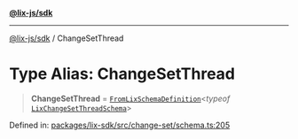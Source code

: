 [**@lix-js/sdk**](../README.md)

***

[@lix-js/sdk](../README.md) / ChangeSetThread

# Type Alias: ChangeSetThread

> **ChangeSetThread** = [`FromLixSchemaDefinition`](FromLixSchemaDefinition.md)\<*typeof* [`LixChangeSetThreadSchema`](../variables/LixChangeSetThreadSchema.md)\>

Defined in: [packages/lix-sdk/src/change-set/schema.ts:205](https://github.com/opral/monorepo/blob/e71bdb871680205b7a92b34085dd7fe79344e0d0/packages/lix-sdk/src/change-set/schema.ts#L205)
